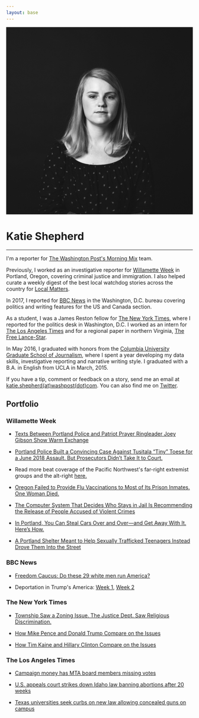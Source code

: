 ```yaml
---
layout: base
---
```


<img src="img/wwme.jpg"/>

# Katie Shepherd

---
I'm a reporter for [The Washington Post's Morning Mix](https://www.washingtonpost.com/people/katie-shepherd/) team.

Previously, I worked as an investigative reporter for [Willamette Week](http://www.wweek.com/pb/author/shepherdk/) in Portland, Oregon, covering criminal justice and immigration. I also helped curate a weekly digest of the best local watchdog stories across the country for [Local Matters](https://docs.google.com/spreadsheets/d/e/2PACX-1vTozHjnf3IGLh6dLC7FRxRvlR50TL5Nq2EBfEDKZU4W4vugqVhL7Yk_WynZrX29F-955ziSTjq9XND8/pubhtml). 

In 2017, I reported for [BBC News](http://www.bbc.com/news) in the Washington, D.C. bureau covering politics and writing features for the US and Canada section. 

As a student, I was a James Reston fellow for [The New York Times](//nytimes.com), where I reported for the politics desk in Washington, D.C. I worked as an intern for [The Los Angeles Times](//latimes.com) and for a regional paper in northern Virginia, [The Free Lance-Star](//fredericksburg.com).

In May 2016, I graduated with honors from the [Columbia University Graduate School of Journalism](//www.journalism.columbia.edu/), where I spent a year developing my data skills, investigative reporting and narrative writing style. I graduated with a B.A. in English from UCLA in March, 2015.

If you have a tip, comment or feedback on a story, send me an email at [katie.shepherd(at)washpost(dot)com](mailto:katie.shepherd@washpost.com). You can also find me on [Twitter](//twitter.com/katemshepherd).

## Portfolio

### Willamette Week

- [Texts Between Portland Police and Patriot Prayer Ringleader Joey Gibson Show Warm Exchange](https://www.wweek.com/news/courts/2019/02/14/texts-between-portland-police-and-patriot-prayer-ringleader-joey-gibson-show-warm-exchange/)

- [Portland Police Built a Convincing Case Against Tusitala “Tiny” Toese for a June 2018 Assault. But Prosecutors Didn’t Take It to Court.](https://www.wweek.com/news/courts/2019/02/20/portland-police-built-a-convincing-case-against-tusitala-tiny-toese-for-a-june-2018-assault-but-prosecutors-didnt-take-it-to-court/)

- Read more beat coverage of the Pacific Northwest's far-right extremist groups and the alt-right [here.](https://www.wweek.com/tag/far-right/)

- [Oregon Failed to Provide Flu Vaccinations to Most of Its Prison Inmates. One Woman Died.](http://www.wweek.com/news/state/2018/03/21/oregon-failed-to-provide-flu-vaccinations-to-most-of-its-prison-inmates-one-woman-died/)

- [The Computer System That Decides Who Stays in Jail Is Recommending the Release of People Accused of Violent Crimes](http://www.wweek.com/news/courts/2018/04/04/the-computer-system-that-decides-who-stays-in-jail-is-recommending-the-release-of-people-accused-of-violent-crimes/)

- [In Portland, You Can Steal Cars Over and Over—and Get Away With It. Here’s How.](http://www.wweek.com/news/courts/2017/11/29/in-portland-you-can-steal-cars-over-and-over-and-get-away-with-it-heres-how/)


- [A Portland Shelter Meant to Help Sexually Trafficked Teenagers Instead Drove Them Into the Street](http://www.wweek.com/news/2017/12/06/a-portland-shelter-meant-to-help-sexually-trafficked-teenagers-instead-drove-them-into-the-street/)

### BBC News

- [Freedom Caucus: Do these 29 white men run America?](http://www.bbc.com/news/world-us-canada-39410555)

- Deportation in Trump's America:
[Week 1](http://www.bbc.com/news/world-us-canada-39295297),
[Week 2](http://www.bbc.com/news/world-us-canada-39371204)

### The New York Times

- [Township Saw a Zoning Issue. The Justice Dept. Saw Religious Discrimination.](http://www.nytimes.com/2016/08/08/us/politics/township-saw-a-zoning-issue-the-justice-dept-saw-religious-discrimination.html?hpw&rref=us&action=click&pgtype=Homepage&module=well-region&region=bottom-well&WT.nav=bottom-well)

- [How Mike Pence and Donald Trump Compare on the Issues](//www.nytimes.com/2016/07/16/us/politics/mike-pence-issues.html)

- [How Tim Kaine and Hillary Clinton Compare on the Issues](//www.nytimes.com/2016/07/23/us/politics/tim-kaine-issues.html)

### The Los Angeles Times

- [Campaign money has MTA board members missing votes](http://www.latimes.com/local/cityhall/la-me-0803-metro-fundraising-20150803-story.html)

- [U.S. appeals court strikes down Idaho law banning abortions after 20 weeks](http://www.latimes.com/nation/nationnow/la-na-nn-abortion-idaho-20150530-story.html)

- [Texas universities seek curbs on new law allowing concealed guns on campus](http://www.latimes.com/nation/la-na-campus-carry-20150604-story.html)
